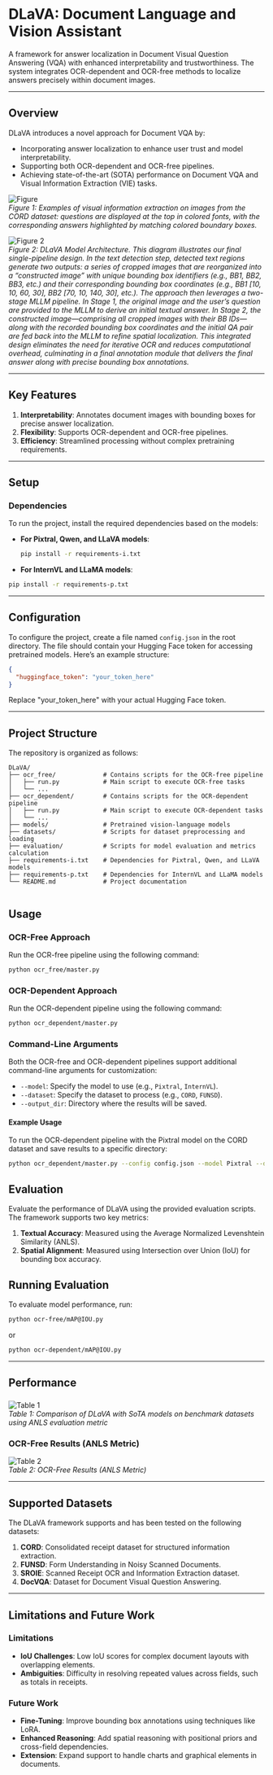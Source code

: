 # DLaVA: Document Language and Vision Assistant

A framework for answer localization in Document Visual Question Answering (VQA) with enhanced interpretability and trustworthiness. The system integrates OCR-dependent and OCR-free methods to localize answers precisely within document images.

---

## Overview

DLaVA introduces a novel approach for Document VQA by:
- Incorporating answer localization to enhance user trust and model interpretability.
- Supporting both OCR-dependent and OCR-free pipelines.
- Achieving state-of-the-art (SOTA) performance on Document VQA and Visual Information Extraction (VIE) tasks.

![Figure ](images/figure1.png)  
*Figure 1: Examples of visual information extraction on images from the CORD dataset: questions are displayed at the top
in colored fonts, with the corresponding answers highlighted by matching colored boundary boxes.*

![Figure 2](images/figure2.png)  
*Figure 2: DLaVA Model Architecture. This diagram illustrates our final single-pipeline design. In the text detection step, detected text regions generate two outputs: a series of cropped images that are reorganized into a “constructed image” with unique bounding box identifiers (e.g., BB1, BB2, BB3, etc.) and their corresponding bounding box coordinates (e.g., BB1 [10, 10, 60, 30], BB2 [70, 10, 140, 30], etc.). The approach then leverages a two-stage MLLM pipeline. In Stage 1, the original image and the user’s question are provided to the MLLM to derive an initial textual answer. In Stage 2, the constructed image—comprising all cropped images with their BB IDs—along with the recorded bounding box coordinates and the initial QA pair are fed back into the MLLM to refine spatial localization. This integrated design eliminates the need for iterative OCR and reduces computational overhead, culminating in a final annotation module that delivers the final answer along with precise bounding box annotations.* 

---

## Key Features

1. **Interpretability**: Annotates document images with bounding boxes for precise answer localization.
2. **Flexibility**: Supports OCR-dependent and OCR-free pipelines.
3. **Efficiency**: Streamlined processing without complex pretraining requirements.

---

## Setup

### Dependencies

To run the project, install the required dependencies based on the models:

- **For Pixtral, Qwen, and LLaVA models**:
  ```bash
  pip install -r requirements-i.txt
  ```
 - **For InternVL and LLaMA models**:
  ```bash
  pip install -r requirements-p.txt
  ```
---

## Configuration

To configure the project, create a file named `config.json` in the root directory. The file should contain your Hugging Face token for accessing pretrained models. Here’s an example structure:

```json
{
  "huggingface_token": "your_token_here"
}
```

Replace "your_token_here" with your actual Hugging Face token.

---

## Project Structure

The repository is organized as follows:

```plaintext
DLaVA/
├── ocr_free/             # Contains scripts for the OCR-free pipeline
│   ├── run.py            # Main script to execute OCR-free tasks
│   └── ...
├── ocr_dependent/        # Contains scripts for the OCR-dependent pipeline
│   ├── run.py            # Main script to execute OCR-dependent tasks
│   └── ...
├── models/               # Pretrained vision-language models
├── datasets/             # Scripts for dataset preprocessing and loading
├── evaluation/           # Scripts for model evaluation and metrics calculation
├── requirements-i.txt    # Dependencies for Pixtral, Qwen, and LLaVA models
├── requirements-p.txt    # Dependencies for InternVL and LLaMA models
└── README.md             # Project documentation


```

## Usage

### OCR-Free Approach

Run the OCR-free pipeline using the following command:
```bash
python ocr_free/master.py
```

### OCR-Dependent Approach

Run the OCR-dependent pipeline using the following command:
```bash
python ocr_dependent/master.py 
```

### Command-Line Arguments

Both the OCR-free and OCR-dependent pipelines support additional command-line arguments for customization:

- `--model`: Specify the model to use (e.g., `Pixtral`, `InternVL`).
- `--dataset`: Specify the dataset to process (e.g., `CORD`, `FUNSD`).
- `--output_dir`: Directory where the results will be saved.

#### Example Usage

To run the OCR-dependent pipeline with the Pixtral model on the CORD dataset and save results to a specific directory:
```bash
python ocr_dependent/master.py --config config.json --model Pixtral --dataset CORD --output_dir ./results/
```


## Evaluation

Evaluate the performance of DLaVA using the provided evaluation scripts. The framework supports two key metrics:

1. **Textual Accuracy**: Measured using the Average Normalized Levenshtein Similarity (ANLS).
2. **Spatial Alignment**: Measured using Intersection over Union (IoU) for bounding box accuracy.



## Running Evaluation

To evaluate model performance, run:
```bash
python ocr-free/mAP@IOU.py
```
or 
```bash
python ocr-dependent/mAP@IOU.py
```

---

## Performance

###

![Table 1](images/table1.png)  
*Table 1: Comparison of DLaVA with SoTA models on benchmark datasets using ANLS evaluation metric*

### OCR-Free Results (ANLS Metric)

![Table 2](images/table2.png)  
*Table 2: OCR-Free Results (ANLS Metric)*

---

## Supported Datasets

The DLaVA framework supports and has been tested on the following datasets:

1. **CORD**: Consolidated receipt dataset for structured information extraction.
2. **FUNSD**: Form Understanding in Noisy Scanned Documents.
3. **SROIE**: Scanned Receipt OCR and Information Extraction dataset.
4. **DocVQA**: Dataset for Document Visual Question Answering.

---

## Limitations and Future Work

### Limitations

- **IoU Challenges**: Low IoU scores for complex document layouts with overlapping elements.
- **Ambiguities**: Difficulty in resolving repeated values across fields, such as totals in receipts.

### Future Work

- **Fine-Tuning**: Improve bounding box annotations using techniques like LoRA.
- **Enhanced Reasoning**: Add spatial reasoning with positional priors and cross-field dependencies.
- **Extension**: Expand support to handle charts and graphical elements in documents.


